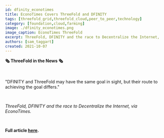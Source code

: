 ```yaml
---
id: dfinity_econotimes
title: EconoTimes Covers ThreeFold and DFINITY
tags: [threefold_grid,threefold_cloud,peer_to_peer,technology]
category: [foundation,cloud,farming]
image: ./dfinity_econotimes.png
image_caption: EconoTimes ThreeFold
excerpt: ThreeFold, DFINITY and the race to Decentralize the Internet, via EconoTimes.
authors: [sam_taggart]
created: 2021-10-07
---
```


**🗞 ThreeFold in the News 🗞**

<br/>

"DFINITY and ThreeFold may have the same goal in sight, but their route to achieving the goal differs."

<br/>

*ThreeFold, DFINITY and the race to Decentralize the Internet, via EconoTimes.*

<br/>

**Full article [here](https://econotimes.com/ThreeFold-DFINITY-and-the-race-to-Decentralize-the-Internet-1618367).**